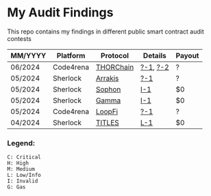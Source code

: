 # My Audit Findings

This repo contains my findings in different public smart contract audit contests

| MM/YYYY | Platform | Protocol | Details | Payout |
| --- | --- | --- | --- | --- |
| 06/2024 | Code4rena | [THORChain](https://code4rena.com/audits/2024-06-thorchain) | [?-1](#), [?-2](#) | ? |
| 05/2024 | Sherlock | [Arrakis](https://audits.sherlock.xyz/contests/195) | [?-1](github.com/sherlock-audit/2024-03-arrakis-judging/issues/1) | ? |
| 05/2024 | Sherlock | [Sophon](https://audits.sherlock.xyz/contests/376) | [I-1](https://github.com/sherlock-audit/2024-05-sophon-judging/issues/18) | $0 |
| 05/2024 | Sherlock | [Gamma](https://audits.sherlock.xyz/contests/330) | [I-1](https://github.com/sherlock-audit/2024-05-gamma-staking-judging/issues/189) | $0 |
| 05/2024 | Code4rena | [LoopFi](https://code4rena.com/audits/2024-05-loopfi) | [?-1](#) | ? |
| 04/2024 | Sherlock | [TITLES](https://audits.sherlock.xyz/contests/326) | [L-1](https://github.com/sherlock-audit/2024-04-titles-judging/issues/238) | $0 |


### Legend:
```
C: Critical
H: High
M: Medium
L: Low/Info
I: Invalid
G: Gas
```
